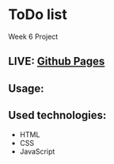 # ToDo list

Week 6 Project

## LIVE: [Github Pages](https://oskarwoj.github.io/todo_list/)

## Usage: []()

## Used technologies:

- HTML
- CSS
- JavaScript
